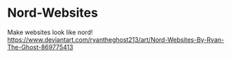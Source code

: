 # Nord-Websites
Make websites look like nord!
https://www.deviantart.com/ryantheghost213/art/Nord-Websites-By-Ryan-The-Ghost-869775413
